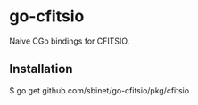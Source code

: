 go-cfitsio
==========

Naive CGo bindings for CFITSIO.

Installation
------------

$ go get github.com/sbinet/go-cfitsio/pkg/cfitsio

